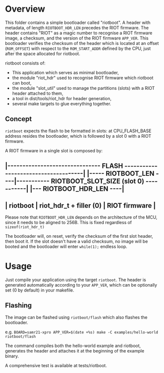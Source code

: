 # Overview
This folder contains a simple bootloader called "riotboot".
A header with metadata, of length `RIOTBOOT_HDR_LEN` precedes
the RIOT firmware. The header contains "RIOT" as a magic
number to recognise a RIOT firmware image, a checksum, and
the version of the RIOT firmware `APP_VER`.
This bootloader verifies the checksum of the header which is located
at an offset (`ROM_OFFSET`) with respect to  the `ROM_START_ADDR`
defined by the CPU, just after the space allocated for riotboot.

riotboot consists of:

  - This application which serves as minimal bootloader,
  - the module "riot_hdr" used to recognise RIOT firmware which riotboot
    can boot,
  - the module "slot_util" used to manage the partitions (slots) with a
    RIOT header attached to them,
  - a tool in dist/tools/riot_hdr for header generation,
  - several make targets to glue everything together.

## Concept
`riotboot` expects the flash to be formatted in slots: at CPU_FLASH_BASE
address resides the bootloader, which is followed by a slot 0 with a
RIOT firmware.

A RIOT firmware in a single slot is composed by:

|------------------------------- FLASH -------------------------------------|
|----- RIOTBOOT_LEN ----|----------- RIOTBOOT_SLOT_SIZE (slot 0) -----------|
                        |--- RIOTBOOT_HDR_LEN ----|
 ---------------------------------------------------------------------------
|        riotboot       | riot_hdr_t + filler (0) |     RIOT firmware       |
 ---------------------------------------------------------------------------

Please note that `RIOTBOOT_HDR_LEN` depends on the architecture of the
MCU, since it needs to be aligned to 256B. This is fixed regardless of
`sizeof(riot_hdr_t)`

The bootloader will, on reset, verify the checksum of the first slot header,
then boot it. If the slot doesn't have a valid checksum, no image will be
booted and the bootloader will enter `while(1);` endless loop.

# Usage
Just compile your application using the target `riotboot`. The header
is generated automatically according to your `APP_VER`, which can be
optionally set (0 by default) in your makefile.

## Flashing
The image can be flashed using `riotboot/flash` which also flashes
the bootloader.

e.g. `BOARD=samr21-xpro APP_VER=$(date +%s) make -C examples/hello-world riotboot/flash`

The command compiles both the hello-world example and riotboot,
generates the header and attaches it at the beginning of the example
binary.

A comprehensive test is available at tests/riotboot.

